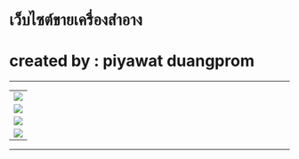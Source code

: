 
# เว็บไซต์ขายเครื่องสำอาง

# created by : piyawat duangprom

***
<table>
  <tr>
    <td>
      <img src="https://i.ibb.co/Kj31V3H/724.png">
    </td>
  </tr>
  <tr>
    <td>
      <img src="https://i.ibb.co/FgM2qnD/744.png">
    </td>
  </tr>
  <tr>
    <td>
      <img src="https://i.ibb.co/BZr76TH/749.png">
    </td>
  </tr>
  <tr>
    <td>
      <img src="https://i.ibb.co/H7Kfgjg/755.png">
    </td>
  </tr>
</table>

***
